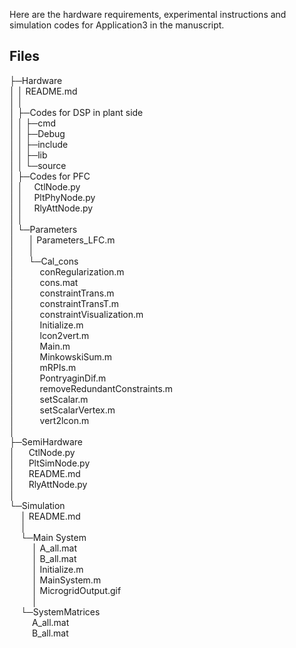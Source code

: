 ﻿
Here are the hardware requirements, experimental instructions and simulation codes for Application3 in the manuscript.

## Files


├─Hardware  
│  │  README.md  
│  │    
│  ├─Codes for DSP in plant side  
│  │  ├─cmd  
│  │  ├─Debug  
│  │  ├─include  
│  │  ├─lib  
│  │  └─source  
│  ├─Codes for PFC  
│  │      &emsp;CtlNode.py  
│  │      &emsp;PltPhyNode.py  
│  │      &emsp;RlyAttNode.py  
│  │        
│  └─Parameters  
│   &emsp;   │  Parameters_LFC.m  
│   &emsp;   │    
│   &emsp;   └─Cal_cons    
│   &emsp;        &emsp;  conRegularization.m  
│   &emsp;        &emsp;   cons.mat  
│   &emsp;        &emsp;   constraintTrans.m  
│   &emsp;        &emsp;   constraintTransT.m  
│   &emsp;        &emsp;   constraintVisualization.m  
│   &emsp;        &emsp;   Initialize.m  
│   &emsp;        &emsp;   lcon2vert.m  
│   &emsp;        &emsp;  Main.m  
│   &emsp;        &emsp;   MinkowskiSum.m  
│   &emsp;        &emsp;   mRPIs.m  
│   &emsp;        &emsp;   PontryaginDif.m  
│   &emsp;        &emsp;   removeRedundantConstraints.m  
│   &emsp;        &emsp;   setScalar.m  
│   &emsp;        &emsp;   setScalarVertex.m  
│   &emsp;        &emsp;   vert2lcon.m  
│              
├─SemiHardware    
│   &emsp;   CtlNode.py  
│   &emsp;   PltSimNode.py  
│   &emsp;   README.md  
│   &emsp;   RlyAttNode.py  
│   
└─Simulation  
&emsp;    │  README.md  
&emsp;    │    
&emsp;    └─Main System    
&emsp; &emsp;       │  A_all.mat  
&emsp; &emsp;       │  B_all.mat  
&emsp; &emsp;       │  Initialize.m  
&emsp; &emsp;       │  MainSystem.m  
&emsp; &emsp;       │  MicrogridOutput.gif  
&emsp; &emsp;       │    
&emsp;        └─SystemMatrices  
&emsp; &emsp;               A_all.mat  
&emsp; &emsp;               B_all.mat 

